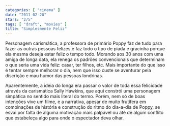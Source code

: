 ```yaml
---
categories: [ "cinema" ]
date: "2011-02-20"
stars: "2/5"
tags: [ "draft", "movies" ]
title: "Simplesmente Feliz"
---
```

Personagem carismática, a professora de primário Poppy faz de tudo para
fazer as outras pessoas felizes e faz todo o tipo de piada e gracinha
porque ela mesma deseja estar feliz o tempo todo. Morando aos 30 anos
com uma amiga de longa data, ela renega os padrões convencionais que
determinam o que seria uma vida feliz: casar, ter filhos, etc. Mais
importante do que isso é tentar sempre melhorar o dia, nem que isso
custe se aventurar pela discrição e mau humor das pessoas londrinas.

Aparentemente, a ideia do longa era passar o valor de toda essa felicidade
através da carismática Sally Hawkins, que aqui constrói uma personagem
simpática no sentido mais literal do termo. Porém, nem só de boas
intenções vive um filme, e a narrativa, apesar de muito frutífera em
combinações de história e construção do ritmo do dia-a-dia de Poppy,
se esvai por falta de alguma motivação mais palpável ou até de algum
conflito que estabeleça algo para onde o espectador deva olhar.

